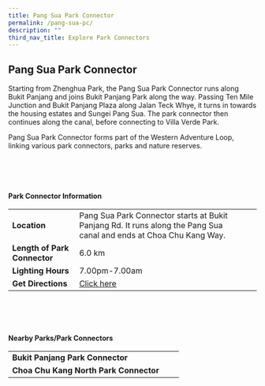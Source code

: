 ```yaml
---
title: Pang Sua Park Connector
permalink: /pang-sua-pc/
description: ""
third_nav_title: Explore Park Connectors
---
```

## Pang Sua Park Connector

Starting from Zhenghua Park, the Pang Sua Park Connector runs along Bukit Panjang and joins Bukit Panjang Park along the way. Passing Ten Mile Junction and Bukit Panjang Plaza along Jalan Teck Whye, it turns in towards the housing estates and Sungei Pang Sua. The park connector then continues along the canal, before connecting to Villa Verde Park.

Pang Sua Park Connector forms part of the Western Adventure Loop, linking various park connectors, parks and nature reserves.

<br>
<br>
<br>

#### Park Connector Information
|  |  |  |
| -------- | -------- | -------- |
| **Location** | Pang Sua Park Connector starts at&nbsp;Bukit Panjang Rd. It runs along the&nbsp;Pang Sua canal&nbsp;and ends at&nbsp;Choa Chu Kang Way. |  |
| **Length of Park Connector** | 6.0 km |  |
| **Lighting Hours** | 7.00pm-7.00am | |
| **Get Directions** | [Click here](http://www.onemap.gov.sg/main/v2/?lat=1.3807087641201425&amp;lng=103.76683393423086)| |

<br>
<br>
<br>	

#### Nearby Parks/Park Connectors
|   |  |  |
| -------- | -------- | -------- |
| **Bukit Panjang Park Connector** | | |
| **Choa Chu Kang North Park Connector** | | |
